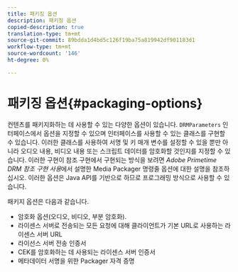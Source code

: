 ```yaml
---
title: 패키징 옵션
description: 패키징 옵션
copied-description: true
translation-type: tm+mt
source-git-commit: 89bdda1d4bd5c126f19ba75a819942df901183d1
workflow-type: tm+mt
source-wordcount: '146'
ht-degree: 0%

---
```



# 패키징 옵션{#packaging-options}

컨텐츠를 패키지화하는 데 사용할 수 있는 다양한 옵션이 있습니다. `DRMParameters` 인터페이스에서 옵션을 지정할 수 있으며 인터페이스를 사용할 수 있는 클래스를 구현할 수 있습니다. 이러한 클래스를 사용하여 서명 및 키 매개 변수를 설정할 수 있을 뿐만 아니라 오디오 내용, 비디오 내용 또는 스크립트 데이터를 암호화할 것인지를 지정할 수 있습니다. 이러한 구현이 참조 구현에서 구현되는 방식을 보려면 *Adobe Primetime DRM 참조 구현 사용*&#x200B;에서 설명한 Media Packager 명령줄 옵션에 대한 설명을 참조하십시오. 이러한 옵션은 Java API를 기반으로 하므로 프로그래밍 방식으로 사용할 수 있습니다.

패키지 옵션은 다음과 같습니다.

* 암호화 옵션(오디오, 비디오, 부분 암호화).
* 라이센스 서버로 전송되는 모든 요청에 대해 클라이언트가 기본 URL로 사용하는 라이센스 서버 URL
* 라이선스 서버 전송 인증서
* CEK를 암호화하는 데 사용되는 라이센스 서버 인증서
* 메타데이터 서명을 위한 Packager 자격 증명

